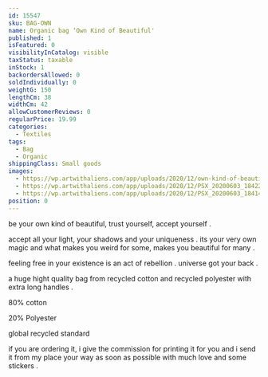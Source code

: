 ```yaml
---
id: 15547
sku: BAG-OWN
name: Organic bag ‘Own Kind of Beautiful'
published: 1
isFeatured: 0
visibilityInCatalog: visible
taxStatus: taxable
inStock: 1
backordersAllowed: 0
soldIndividually: 0
weightG: 150
lengthCm: 38
widthCm: 42
allowCustomerReviews: 0
regularPrice: 19.99
categories:
  - Textiles
tags:
  - Bag
  - Organic
shippingClass: Small goods
images:
  - https://wp.artwithaliens.com/app/uploads/2020/12/own-kind-of-beautiful-organic-tote-bag.jpg
  - https://wp.artwithaliens.com/app/uploads/2020/12/PSX_20200603_184226-01-scaled.jpg
  - https://wp.artwithaliens.com/app/uploads/2020/12/PSX_20200603_184148-01-scaled.jpg
position: 0
---
```


be your own kind of beautiful, trust yourself, accept yourself .

accept all your light, your shadows and your uniqueness . its your very own magic and what makes you weird for some, makes you beautiful for many .

feeling free in your existence is an act of rebellion .
universe got your back .

a huge hight quality bag from recycled cotton and recycled polyester with extra long handles .

80% cotton

20% Polyester

global recycled standard

if you are ordering it, i give the commission for printing it for you and i send it from my place your way as soon as possible with much love and some stickers .
